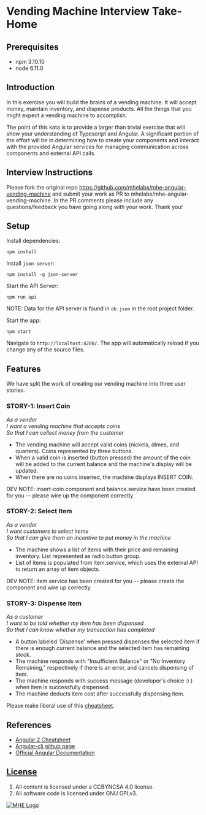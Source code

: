 # Vending Machine Interview Take-Home

## Prerequisites

- npm 3.10.10 
- node 6.11.0

## Introduction

In this exercise you will build the brains of a vending machine.  It will accept money, maintain
inventory, and dispense products.  All the things that you might expect a vending machine to accomplish.

The point of this kata is to provide a larger than trivial exercise that will show your understanding of Typescript and Angular.  A significant portion of the effort will be in determining how to create your components and interact with the provided Angular services for managing communication across components and external API calls.

## Interview Instructions

Please fork the original repo https://github.com/mhelabs/mhe-angular-vending-machine and submit your work as PR to mhelabs/mhe-angular-vending-machine. In the PR comments please include any questions/feedback you have going along with your work. Thank you!

## Setup

Install dependencies:
```
npm install
```

Install `json-server`:
```
npm install -g json-server
```

Start the API Server:
```
npm run api
```
NOTE: Data for the API server is found in `db.json` in the root project folder.

Start the app:
```
npm start
```

Navigate to `http://localhost:4200/`. The app will automatically reload if you change any of the source files.

## Features

We have split the work of creating our vending machine into three user stories.

### STORY-1: Insert Coin

_As a vendor_  
_I want a vending machine that accepts coins_  
_So that I can collect money from the customer_ 

- The vending machine will accept valid coins (nickels, dimes, and quarters). Coins represented by three buttons.
- When a valid coin is inserted (button pressed) the amount of the coin will be added to the current balance and the machine's display will be updated.
- When there are no coins inserted, the machine displays INSERT COIN.

DEV NOTE: insert-coin.component and balance.service have been created for you -- please wire up the component correctly

### STORY-2: Select Item

_As a vendor_  
_I want customers to select items_  
_So that I can give them an incentive to put money in the machine_

- The machine shows a list of items with their price and remaining inventory. List represented as radio button group.
- List of items is populated from item.service, which uses the external API to return an array of item objects.

DEV NOTE: item.service has been created for you -- please create the component and wire up correctly

### STORY-3: Dispense Item

_As a customer_  
_I want to be told whether my item has been dispensed_  
_So that I can know whether my transaction has completed_  

- A button labeled 'Dispense' when pressed dispenses the selected item if there is enough current balance and the selected item has remaining stock.
- The machine responds with "Insufficient Balance" or "No Inventory Remaining," respectively if there is an error, and cancels dispensing of item.
- The machine responds with success message (developer's choice :) ) when item is successfully dispensed.
- The machine deducts item cost after successfully dispensing item.

Please make liberal use of this [cheatsheet](https://angular.io/docs/ts/latest/guide/cheatsheet.html).

## References

-   [Angular 2 Cheatsheet](https://angular.io/docs/ts/latest/guide/cheatsheet.html)
-   [Angular-cli github page](https://github.com/angular/angular-cli)
-   [Official Angular Documentation](https://github.com/angular/angular-cli)

## [License](LICENSE)

1.  All content is licensed under a CC­BY­NC­SA 4.0 license.
1.  All software code is licensed under GNU GPLv3.

[![MHE Logo](http://ecommerce-prod.mheducation.com.s3.amazonaws.com/unitas/corporate/news/press-kit/mhe-logo-red-rgb-150ppi.png)](http://www.mheducation.com/)
